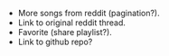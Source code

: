 * More songs from reddit (pagination?).
* Link to original reddit thread.
* Favorite (share playlist?).
* Link to github repo?